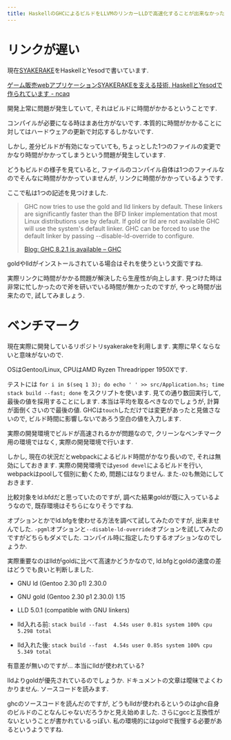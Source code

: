 ```yaml
---
title: HaskellのGHCによるビルドをLLVMのリンカーLLDで高速化することが出来なかった
---
```


# リンクが遅い

現在[SYAKERAKE](https://www.syakerake.jp/)をHaskellとYesodで書いています.

[ゲーム販売webアプリケーションSYAKERAKEを支える技術, HaskellとYesodで作られています - ncaq](https://www.ncaq.net/2017/12/03/00/00/00/)

開発上常に問題が発生していて,
それはビルドに時間がかかるということです.

コンパイルが必要になる時はまあ仕方がないです.
本質的に時間がかかることに対してはハードウェアの更新で対応するしかないです.

しかし,
差分ビルドが有効になっていても,
ちょっとした1つのファイルの変更でかなり時間がかかってしまうという問題が発生しています.

どうもビルドの様子を見ていると,
ファイルのコンパイル自体は1つのファイルなのでそんなに時間がかかっていませんが,
リンクに時間がかかっているようです.

ここで私は1つの記述を見つけました.

> GHC now tries to use the gold and lld linkers by default. These linkers are significantly faster than the BFD linker implementation that most Linux distributions use by default. If gold or lld are not available GHC will use the system's default linker. GHC can be forced to use the default linker by passing --disable-ld-override to configure.
>
> [Blog: GHC 8.2.1 is available – GHC](https://ghc.haskell.org/trac/ghc/blog/ghc-8.2.11-released)

goldやlldがインストールされている場合はそれを使うという文面ですね.

実際リンクに時間がかかる問題が解決したら生産性が向上します.
見つけた時は非常に忙しかったので斧を研いでいる時間が無かったのですが,
やっと時間が出来たので,
試してみましょう.

# ベンチマーク

現在実際に開発しているリポジトリsyakerakeを利用します.
実際に早くならないと意味がないので.

OSはGentoo/Linux,
CPUはAMD Ryzen Threadripper 1950Xです.

テストには
`for i in $(seq 1 3); do echo ' ' >> src/Application.hs; time stack build --fast; done`
をスクリプトを使います.
見ての通り数回実行して,
最後の値を採用することにします.
本当は平均を取るべきなのでしょうが,
計算が面倒くさいので最後の値.
GHCは`touch`しただけでは変更があったと見做さないので,
ビルド時間に影響しないであろう空白の値を入力します.

実際の開発環境でビルドが高速されるかが問題なので,
クリーンなベンチマーク用の環境ではなく,
実際の開発環境で行います.

しかし,
現在の状況だとwebpackによるビルド時間がかなり長いので,
それは無効にしておきます.
実際の開発環境では`yesod devel`によるビルドを行い,
webpackはpoolして個別に動くため,
問題にはなりません.
また`-O2`も無効にしておきます.

比較対象をld.bfdだと思っていたのですが,
調べた結果goldが既に入っているようなので,
既存環境はそちらになりそうですね.

オプションとかでld.bfgを使わせる方法を調べて試してみたのですが,
出来ませんでした.
`-pgml`オプションと`--disable-ld-override`オプションを試してみたのですがどちらもダメでした.
コンパイル時に指定したりするオプションなのでしょうか.

実際重要なのはlldがgoldに比べて高速かどうかなので,
ld.bfgとgoldの速度の差はどうでも良いと判断しました.

* GNU ld (Gentoo 2.30 p1) 2.30.0
* GNU gold (Gentoo 2.30 p1 2.30.0) 1.15
* LLD 5.0.1 (compatible with GNU linkers)

* lld入れる前: `stack build --fast  4.54s user 0.81s system 100% cpu 5.298 total`
* lld入れた後: `stack build --fast  4.54s user 0.85s system 100% cpu 5.349 total`

有意差が無いのですが…
本当にlldが使われている?

lldよりgoldが優先されているのでしょうか.
ドキュメントの文章は曖昧でよくわかりません.
ソースコードを読みます.

ghcのソースコードを読んだのですが,
どうもlldが使われるというのはghc自身のビルドのことなんじゃないだろうかと見え始めました.
さらにgccと互換性がないということが書かれているっぽい.
私の環境的にはgoldで我慢する必要があるというようですね.
